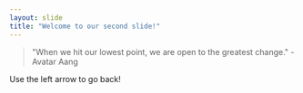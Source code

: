 ```yaml
---
layout: slide
title: "Welcome to our second slide!"
---
```

>"When we hit our lowest point, we are open to the greatest change." -Avatar Aang

Use the left arrow to go back!

